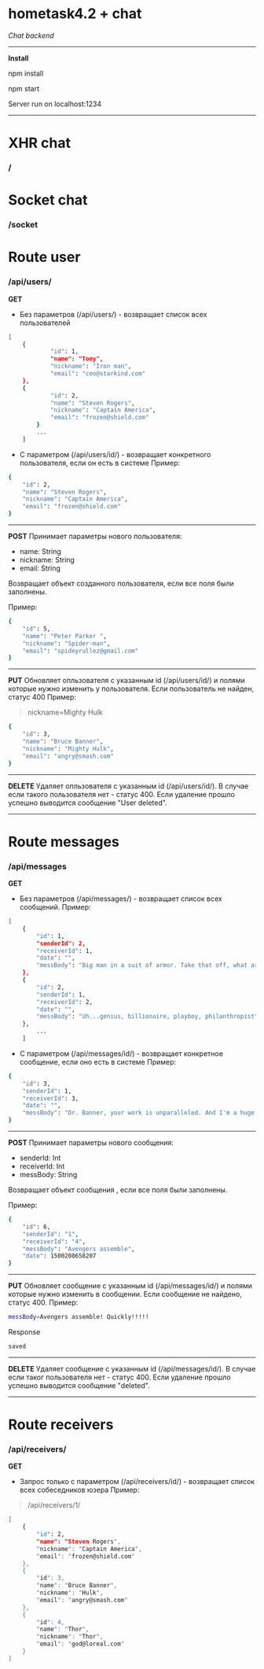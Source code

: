 # hometask4.2 + chat
*Chat backend*


----------
**Install**

npm install

npm start

Server run on localhost:1234

---
# XHR chat
### /

# Socket chat
### /socket


# Route user

### /api/users/

 **GET** 
 
- Без параметров (/api/users/) - возвращает список всех пользователей
```sh
[
    {
	        "id": 1,
	        "name": "Tony",
	        "nickname": "Iron man",
	        "email": "ceo@starkind.com"
    },
    {
	        "id": 2,
	        "name": "Steven Rogers",
	        "nickname": "Captain America",
	        "email": "frozen@shield.com"
	    }
	    ...
	]
```

- С параметром (/api/users/id/) - возвращает конкретного пользователя, если он есть в системе
Пример:
```sh
{
    "id": 2,
    "name": "Steven Rogers",
    "nickname": "Captain America",
    "email": "frozen@shield.com"
}
```
----------

**POST** 
Принимает параметры нового пользователя:

- name: String
- nickname: String
- email: String

Возвращает объект созданного пользователя, если все поля были заполнены.

Пример:
```sh
{
    "id": 5,
    "name": "Peter Parker ",
    "nickname": "Spider-man",
    "email": "spideyrullez@gmail.com"
}
```

----------


**PUT**
Обновляет опльзователя с указанным id  (/api/users/id/) и полями которые нужно изменить у пользователя. Если пользователь не найден, статус 400
Пример:
>nickname=Mighty Hulk
```sh
{
    "id": 3,
    "name": "Bruce Banner",
    "nickname": "Mighty Hulk",
    "email": "angry@smash.com"
}
```

----------

**DELETE**
Удаляет опльзователя с указанным id  (/api/users/id/). В случае если такого пользователя нет - статус 400. Если удаление прошло успешно выводится сообщение "User deleted".

-------------------
 
 
# Route messages

### /api/messages

 **GET** 
 
- Без параметров (/api/messages/) - возвращает список всех сообщений.
Пример:
```sh
[
    {
        "id": 1,
        "senderId": 2,
        "receiverId": 1,
        "date": "",
        "messBody": "Big man in a suit of armor. Take that off, what are you?"
    },
    {
        "id": 2,
        "senderId": 1,
        "receiverId": 2,
        "date": "",
        "messBody": "Uh...genius, billionaire, playboy, philanthropist"
    },
	    ...
	]
```
- С параметром (/api/messages/id/) - возвращает конкретное сообщение, если оно есть в системе
Пример:
```sh
{
    "id": 3,
    "senderId": 1,
    "receiverId": 3,
    "date": "",
    "messBody": "Dr. Banner, your work is unparalleled. And I'm a huge fan of the way you lose control and turn into an enormous green rage monster..."
}
```

----------


**POST** 
Принимает параметры нового сообщения:

- senderId: Int
- receiverId: Int
- messBody: String

Возвращает объект сообщения , если все поля были заполнены.

Пример:
```sh
{
    "id": 6,
    "senderId": "1",
    "receiverId": "4",
    "messBody": "Avengers assemble",
    "date": 1500208658207
}
```

----------


**PUT**
Обновляет сообщение с указанным id  (/api/messages/id/) и полями которые нужно изменить в сообщении. Если сообщение не найдено, статус 400.
Пример:
```sh
messBody=Avengers assemble! Quickly!!!!!
```

Response
```sh
saved
```

----------

**DELETE**
Удаляет сообщение с указанным id  (/api/messages/id/). В случае если таког пользователя нет - статус 400. Если удаление прошло успешно выводится сообщение "deleted".

-------------------


# Route receivers

### /api/receivers/

**GET**
- Запрос только с параметром (/api/receivers/id/) - возвращает список всех собеседников юзера
Пример:
>/api/receivers/1/

```sh
[
    {
        "id": 2,
        "name": "Steven Rogers",
        "nickname": "Captain America",
        "email": "frozen@shield.com"
    },
    {
        "id": 3,
        "name": "Bruce Banner",
        "nickname": "Hulk",
        "email": "angry@smash.com"
    },
    {
        "id": 4,
        "name": "Thor",
        "nickname": "Thor",
        "email": "god@loreal.com"
    }
]
```
